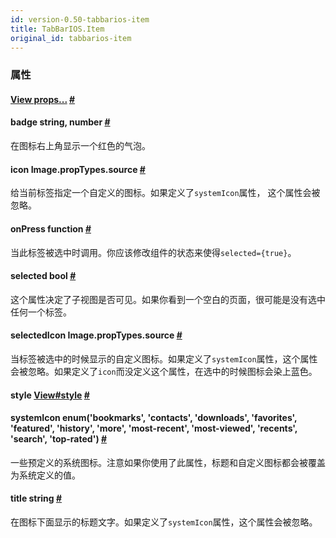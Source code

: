 ```yaml
---
id: version-0.50-tabbarios-item
title: TabBarIOS.Item
original_id: tabbarios-item
---
```


### 属性

<div class="props">
	<div class="prop">
		<h4 class="propTitle"><a class="anchor" name="view"></a><a href="view.html#props">View props...</a> <a class="hash-link" href="#view">#</a></h4>
	</div>
	<div class="prop">
		<h4 class="propTitle"><a class="anchor" name="badge"></a>badge <span class="propType">string, number</span> <a class="hash-link" href="#badge">#</a></h4>
		<div>
			<p>在图标右上角显示一个红色的气泡。</p>
		</div>
	</div>
	<div class="prop">
		<h4 class="propTitle"><a class="anchor" name="icon"></a>icon <span class="propType">Image.propTypes.source</span> <a class="hash-link" href="#icon">#</a></h4>
		<div>
			<p>给当前标签指定一个自定义的图标。如果定义了<code>systemIcon</code>属性， 这个属性会被忽略。</p>
		</div>
	</div>
	<div class="prop">
		<h4 class="propTitle"><a class="anchor" name="onpress"></a>onPress <span class="propType">function</span> <a class="hash-link" href="#onpress">#</a></h4>
		<div>
			<p>当此标签被选中时调用。你应该修改组件的状态来使得<code>selected={true}</code>。</p>
		</div>
	</div>
	<div class="prop">
		<h4 class="propTitle"><a class="anchor" name="selected"></a>selected <span class="propType">bool</span> <a class="hash-link" href="#selected">#</a></h4>
		<div>
			<p>这个属性决定了子视图是否可见。如果你看到一个空白的页面，很可能是没有选中任何一个标签。</p>
		</div>
	</div>
	<div class="prop">
		<h4 class="propTitle"><a class="anchor" name="selectedicon"></a>selectedIcon <span class="propType">Image.propTypes.source</span> <a class="hash-link" href="#selectedicon">#</a></h4>
		<div>
			<p>当标签被选中的时候显示的自定义图标。如果定义了<code>systemIcon</code>属性，这个属性会被忽略。如果定义了<code>icon</code>而没定义这个属性，在选中的时候图标会染上蓝色。</p>
		</div>
	</div>
	<div class="prop">
		<h4 class="propTitle"><a class="anchor" name="style"></a>style <span class="propType"><a href="view.html#style">View#style</a></span> <a class="hash-link" href="#style">#</a></h4>
	</div>
	<div class="prop">
		<h4 class="propTitle"><a class="anchor" name="systemicon"></a>systemIcon <span class="propType">enum('bookmarks', 'contacts', 'downloads', 'favorites', 'featured', 'history', 'more', 'most-recent', 'most-viewed', 'recents', 'search', 'top-rated')</span> <a class="hash-link" href="#systemicon">#</a></h4>
		<div>
			<p>一些预定义的系统图标。注意如果你使用了此属性，标题和自定义图标都会被覆盖为系统定义的值。</p>
		</div>
	</div>
	<div class="prop">
		<h4 class="propTitle"><a class="anchor" name="title"></a>title <span class="propType">string</span> <a class="hash-link" href="#title">#</a></h4>
		<div>
			<p>在图标下面显示的标题文字。如果定义了<code>systemIcon</code>属性，这个属性会被忽略。</p>
		</div>
	</div>
</div>